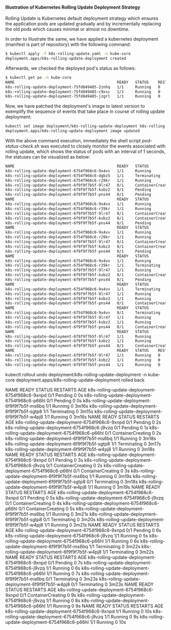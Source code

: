 #### Illustration of Kubernetes Rolling Update Deployment Strategy

Rolling Update is Kubernetes default deployment strategy which ensures the application pods are updated gradually and by incrementally replacing the old pods which causes minimal or almost no downtime.

In order to illustrate the same, we have applied a kubernetes deployment (manifest is part of repository) with the following command:

```bash
$ kubectl apply -f k8s-rolling-update.yaml -n kube-core
deployment.apps/k8s-rolling-update-deployment created
```

Afterwards, we checked the deployed pod's status as follows:

```bash
$ kubectl get po -n kube-core
NAME                                             READY   STATUS    RESTARTS   AGE
k8s-rolling-update-deployment-75fd849485-2znhq   1/1     Running   0          46s
k8s-rolling-update-deployment-75fd849485-c9xsc   1/1     Running   0          46s
k8s-rolling-update-deployment-75fd849485-jzgrl   1/1     Running   0          46s
```

Now, we have patched the deployment's image to latest version to exemplify the sequence of events that take place in course of rolling update deployment:

```bash
kubectl set image deployment/k8s-rolling-update-deployment k8s-rolling-update-app-container=nginx:latest -n kube-core
deployment.apps/k8s-rolling-update-deployment image updated
```
With the above command execution, immediately the shell script _pod-status-check.sh_ was executed to closely monitor the events associated with rolling update, which shows the status of pods with an interval of 1 seconds, the statuses can be visualized as below:

```bash
NAME                                             READY   STATUS              RESTARTS   AGE
k8s-rolling-update-deployment-6754f968c6-9x4vv   1/1     Running             0          32s
k8s-rolling-update-deployment-6754f968c6-dgbz5   1/1     Terminating         0          32s
k8s-rolling-update-deployment-6754f968c6-r29kr   1/1     Running             0          31s
k8s-rolling-update-deployment-6f9f9f7b5f-9lr47   0/1     ContainerCreating   0          2s
k8s-rolling-update-deployment-6f9f9f7b5f-kxbz2   0/1     Pending             0          1s
k8s-rolling-update-deployment-6f9f9f7b5f-pns44   0/1     Pending             0          1s
NAME                                             READY   STATUS              RESTARTS   AGE
k8s-rolling-update-deployment-6754f968c6-9x4vv   1/1     Running             0          33s
k8s-rolling-update-deployment-6754f968c6-r29kr   1/1     Running             0          32s
k8s-rolling-update-deployment-6f9f9f7b5f-9lr47   0/1     ContainerCreating   0          3s
k8s-rolling-update-deployment-6f9f9f7b5f-kxbz2   0/1     ContainerCreating   0          2s
k8s-rolling-update-deployment-6f9f9f7b5f-pns44   0/1     Pending             0          2s
NAME                                             READY   STATUS              RESTARTS   AGE
k8s-rolling-update-deployment-6754f968c6-9x4vv   1/1     Running             0          35s
k8s-rolling-update-deployment-6754f968c6-r29kr   1/1     Running             0          34s
k8s-rolling-update-deployment-6f9f9f7b5f-9lr47   0/1     ContainerCreating   0          5s
k8s-rolling-update-deployment-6f9f9f7b5f-kxbz2   0/1     ContainerCreating   0          4s
k8s-rolling-update-deployment-6f9f9f7b5f-pns44   0/1     Pending             0          4s
NAME                                             READY   STATUS              RESTARTS   AGE
k8s-rolling-update-deployment-6754f968c6-9x4vv   1/1     Running             0          36s
k8s-rolling-update-deployment-6754f968c6-r29kr   1/1     Terminating         0          35s
k8s-rolling-update-deployment-6f9f9f7b5f-9lr47   1/1     Running             0          6s
k8s-rolling-update-deployment-6f9f9f7b5f-kxbz2   0/1     ContainerCreating   0          5s
k8s-rolling-update-deployment-6f9f9f7b5f-pns44   0/1     Pending             0          5s
NAME                                             READY   STATUS              RESTARTS   AGE
k8s-rolling-update-deployment-6754f968c6-9x4vv   1/1     Terminating         0          37s
k8s-rolling-update-deployment-6f9f9f7b5f-9lr47   1/1     Running             0          7s
k8s-rolling-update-deployment-6f9f9f7b5f-kxbz2   1/1     Running             0          6s
k8s-rolling-update-deployment-6f9f9f7b5f-pns44   0/1     ContainerCreating   0          6s
NAME                                             READY   STATUS              RESTARTS   AGE
k8s-rolling-update-deployment-6754f968c6-9x4vv   0/1     Terminating         0          39s
k8s-rolling-update-deployment-6f9f9f7b5f-9lr47   1/1     Running             0          9s
k8s-rolling-update-deployment-6f9f9f7b5f-kxbz2   1/1     Running             0          8s
k8s-rolling-update-deployment-6f9f9f7b5f-pns44   0/1     ContainerCreating   0          8s
NAME                                             READY   STATUS              RESTARTS   AGE
k8s-rolling-update-deployment-6f9f9f7b5f-9lr47   1/1     Running             0          10s
k8s-rolling-update-deployment-6f9f9f7b5f-kxbz2   1/1     Running             0          9s
k8s-rolling-update-deployment-6f9f9f7b5f-pns44   0/1     ContainerCreating   0          9s
NAME                                             READY   STATUS    RESTARTS   AGE
k8s-rolling-update-deployment-6f9f9f7b5f-9lr47   1/1     Running   0          11s
k8s-rolling-update-deployment-6f9f9f7b5f-kxbz2   1/1     Running   0          10s
k8s-rolling-update-deployment-6f9f9f7b5f-pns44   1/1     Running   0          10s
```



 kubectl rollout undo  deployment/k8s-rolling-update-deployment -n kube-core 
deployment.apps/k8s-rolling-update-deployment rolled back

NAME                                             READY   STATUS        RESTARTS   AGE
k8s-rolling-update-deployment-6754f968c6-9xnpd   0/1     Pending       0          0s
k8s-rolling-update-deployment-6754f968c6-p66hl   0/1     Pending       0          0s
k8s-rolling-update-deployment-6f9f9f7b5f-ms6bq   1/1     Running       0          3m16s
k8s-rolling-update-deployment-6f9f9f7b5f-sgtp8   1/1     Terminating   0          3m15s
k8s-rolling-update-deployment-6f9f9f7b5f-w4pj8   1/1     Running       0          3m16s
NAME                                             READY   STATUS              RESTARTS   AGE
k8s-rolling-update-deployment-6754f968c6-9xnpd   0/1     Pending             0          2s
k8s-rolling-update-deployment-6754f968c6-j9vzq   0/1     Pending             0          1s
k8s-rolling-update-deployment-6754f968c6-p66hl   0/1     ContainerCreating   0          2s
k8s-rolling-update-deployment-6f9f9f7b5f-ms6bq   1/1     Running             0          3m18s
k8s-rolling-update-deployment-6f9f9f7b5f-sgtp8   1/1     Terminating         0          3m17s
k8s-rolling-update-deployment-6f9f9f7b5f-w4pj8   1/1     Running             0          3m18s
NAME                                             READY   STATUS              RESTARTS   AGE
k8s-rolling-update-deployment-6754f968c6-9xnpd   0/1     Pending             0          3s
k8s-rolling-update-deployment-6754f968c6-j9vzq   0/1     ContainerCreating   0          2s
k8s-rolling-update-deployment-6754f968c6-p66hl   0/1     ContainerCreating   0          3s
k8s-rolling-update-deployment-6f9f9f7b5f-ms6bq   1/1     Running             0          3m19s
k8s-rolling-update-deployment-6f9f9f7b5f-sgtp8   0/1     Terminating         0          3m18s
k8s-rolling-update-deployment-6f9f9f7b5f-w4pj8   1/1     Running             0          3m19s
NAME                                             READY   STATUS              RESTARTS   AGE
k8s-rolling-update-deployment-6754f968c6-9xnpd   0/1     Pending             0          5s
k8s-rolling-update-deployment-6754f968c6-j9vzq   0/1     ContainerCreating   0          4s
k8s-rolling-update-deployment-6754f968c6-p66hl   0/1     ContainerCreating   0          5s
k8s-rolling-update-deployment-6f9f9f7b5f-ms6bq   1/1     Running             0          3m21s
k8s-rolling-update-deployment-6f9f9f7b5f-sgtp8   0/1     Terminating         0          3m20s
k8s-rolling-update-deployment-6f9f9f7b5f-w4pj8   1/1     Running             0          3m21s
NAME                                             READY   STATUS        RESTARTS   AGE
k8s-rolling-update-deployment-6754f968c6-9xnpd   0/1     Pending       0          6s
k8s-rolling-update-deployment-6754f968c6-j9vzq   1/1     Running       0          5s
k8s-rolling-update-deployment-6754f968c6-p66hl   1/1     Running       0          6s
k8s-rolling-update-deployment-6f9f9f7b5f-ms6bq   1/1     Terminating   0          3m22s
k8s-rolling-update-deployment-6f9f9f7b5f-w4pj8   1/1     Terminating   0          3m22s
NAME                                             READY   STATUS        RESTARTS   AGE
k8s-rolling-update-deployment-6754f968c6-9xnpd   0/1     Pending       0          7s
k8s-rolling-update-deployment-6754f968c6-j9vzq   1/1     Running       0          6s
k8s-rolling-update-deployment-6754f968c6-p66hl   1/1     Running       0          7s
k8s-rolling-update-deployment-6f9f9f7b5f-ms6bq   0/1     Terminating   0          3m23s
k8s-rolling-update-deployment-6f9f9f7b5f-w4pj8   0/1     Terminating   0          3m23s
NAME                                             READY   STATUS              RESTARTS   AGE
k8s-rolling-update-deployment-6754f968c6-9xnpd   0/1     ContainerCreating   0          9s
k8s-rolling-update-deployment-6754f968c6-j9vzq   1/1     Running             0          8s
k8s-rolling-update-deployment-6754f968c6-p66hl   1/1     Running             0          9s
NAME                                             READY   STATUS    RESTARTS   AGE
k8s-rolling-update-deployment-6754f968c6-9xnpd   1/1     Running   0          10s
k8s-rolling-update-deployment-6754f968c6-j9vzq   1/1     Running   0          9s
k8s-rolling-update-deployment-6754f968c6-p66hl   1/1     Running   0          10s

```